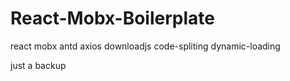 # React-Mobx-Boilerplate
react mobx antd axios downloadjs code-spliting dynamic-loading

just a backup
